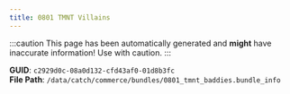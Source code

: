 ```yaml
---
title: 0801 TMNT Villains
---
```


:::caution
This page has been automatically generated and **might** have inaccurate information!
Use with caution.
:::

**GUID**: `c2929d0c-08a0d132-cfd43af0-01d8b3fc`  
**File Path**: `/data/catch/commerce/bundles/0801_tmnt_baddies.bundle_info`
